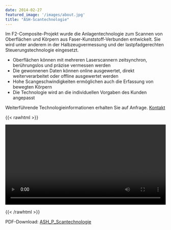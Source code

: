 ```yaml
---
date: 2014-02-27
featured_image: '/images/about.jpg'
title: "ASH-Scantechnologie"
---
```

Im F2-Composite-Projekt wurde die Anlagentechnologie zum Scannen von Oberflächen und Körpern aus Faser-Kunststoff-Verbunden entwickelt. Sie wird unter anderem in der Halbzeugvermessung und der lastpfadgerechten Steuerungstechnologie eingesetzt.

* Oberflächen können mit mehreren Laserscannern zeitsynchron, berührungslos und präzise vermessen werden
* Die gewonnenen Daten können online ausgewertet, direkt weiterverarbeitet oder offline ausgewertet werden
* Hohe Scangeschwindigkeiten ermöglichen auch die Erfassung von bewegten Körpern
* Die Technologie wird an die individuellen Vorgaben des Kunden angepasst

Weiterführende Technologieinformationen erhalten Sie auf Anfrage. [Kontakt](/kontakt/)

{{< rawhtml >}} 

<video width=100% controls>
    <source src="/videos/b.webm" type="video/webm">
    Your browser does not support the video tag.  
</video>

{{< /rawhtml >}}

PDF-Download: [ASH_P_Scantechnologie](/files/ASH_P_Scantechnologie.pdf)
